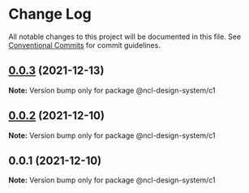 # Change Log

All notable changes to this project will be documented in this file.
See [Conventional Commits](https://conventionalcommits.org) for commit guidelines.

## [0.0.3](https://github.ncl.com/rromero/ncl-design-system/compare/@ncl-design-system/c1@0.0.2...@ncl-design-system/c1@0.0.3) (2021-12-13)

**Note:** Version bump only for package @ncl-design-system/c1





## [0.0.2](https://github.ncl.com/rromero/ncl-design-system/compare/@ncl-design-system/c1@0.0.1...@ncl-design-system/c1@0.0.2) (2021-12-10)

**Note:** Version bump only for package @ncl-design-system/c1





## 0.0.1 (2021-12-10)

**Note:** Version bump only for package @ncl-design-system/c1
